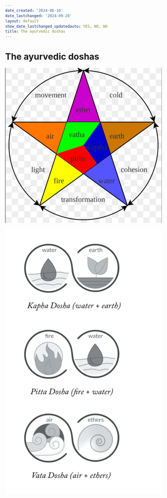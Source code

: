 ```yaml
---
date_created: '2024-06-10'
date_lastchanged: '2024-09-20'
layout: default
show_date_lastchanged_updatedauto: YES, NO, NO
title: The ayurvedic doshas
---
```

# The ayurvedic doshas




![](media/IMG_4275.jpeg)

![](media/cleanshot_2024-06-10-at-16-48-43@2x.png)